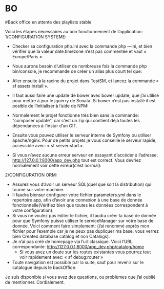 # BO
#Back office en attente des playlists stable


Voici les étapes nécessaires au bon fonctionnement de l’application:
1/CONFIGURATION SYSTEME:
- Checker sa configuration php.ini avec la commande php —ini, et bien vérifier que la valeur date.timezone n’est pas commentée et vaut « Europe/Paris ».
- Nous aurons besoin d’utiliser de nombreuse fois la commande php bin/console, je recommande de créer un alias plus court tel que:
- Aller ensuite à la racine du projet dans TestSM, et lancez la commande « sf assets:install ».
- Il faut aussi faire une update de bower avec bower update, que j’ai utilisé pour mettre à jour le jquerry de Sonata. Si bower n’est pas installé il est posible de l’initialiser à l’aide de NPM:
- Normalement le projet fonctionne très bien sans la commande: "composer update", car c’est un zip qui contient déjà toutes les dépendances à l’instar d’un GIT.
- Ensuite vous pouvez utiliser le serveur interne de Symfony ou utiliser apache/nginx. Pour de petits projets je vous conseille le serveur rapide, accessible avec: « sf server:start ».

- Si vous n’avez aucune erreur serveur en essayant d’accéder à l’adresse: http://127.0.0.1:8000/app_dev.php tout est correct. Vous devriez normalement voir cette erreur(c’est normal):



2/CONFIGURATION ORM:
- Assurez vous d’avoir un serveur SQL(quel que soit la distribution) qui tourne sur votre machine.
- Il faudra biensur configurer votre fichier parameters.yml dans le repertoire app, afin d’avoir une connexion à une base de donnée fonctionnelle(Vérifiez bien que toutes les données correspondent à votre configuration).
- Si vous ne voulez pas éditer le fichier, il faudra créer la base de donnée pour que Symfony puisse utiliser le serviceManager sur votre base de donnée. Voici comment faire simplement:
(j’ai renommé exprès mon fichier pour l’exemple car je ne peux pas dupliquer ma base, vous verrez bien Created database  catalog et non Catalogs).
- Je n’ai pas créé de homepage via l’url classique. Voici l’URL correspondante: http://127.0.0.1:8000/app_dev.php/catalog/home
   - Si vous avez un doute sur les routes existantes vous pourrez tout voir rapidement avec: « sf debug:router »
- Toute navigation est possible par la suite, sauf pour revenir sur le catalogue depuis le backOffice.
 

Je suis disponible si vous avez des questions, ou problèmes que j’ai oublié de mentionner. 
Cordialement.
